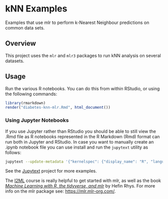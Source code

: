 # kNN Examples

Examples that use mlr to perform k-Nearest Neighbour predictions on common data sets.

## Overview
This project uses the `mlr` and `mlr3` packages to run kNN analysis on several datasets.

## Usage
Run the various R notebooks. You can do this from within RStudio, or using the following commands:

```r
library(rmarkdown)
render("diabetes-knn-mlr.Rmd", html_document())
```

### Using Jupyter Notebooks
If you use Jupyter rather than RStudio you should be able to still view the .Rmd file as R notebooks represented in the R Markdown (Rmd) format can run both in Jupyter and RStudio. In case you want to manually create an .ipynb notebook file you can use install and run the `jupytext` utility as follows:

```bash
jupytext --update-metadata '{"kernelspec": {"display_name": "R", "language": "R", "name": "ir"}}' --to notebook diabetes-knn-mlr.Rmd
```

See the [Jupytext](https://github.com/mwouts/jupytext) project for more examples.

The [I2ML](https://github.com/compstat-lmu/lecture_i2ml) course is really helpful to get started with mlr, as well as the book [_Machine Learning with R, the tidyverse, and mlr_](https://www.manning.com/books/machine-learning-with-r-the-tidyverse-and-mlr) by Hefin Rhys. For more info on the mlr package see: https://mlr.mlr-org.com/.
